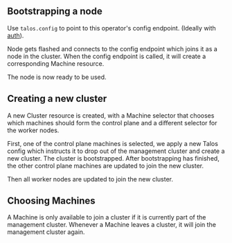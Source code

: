 ## Bootstrapping a node
Use `talos.config` to point to this operator's config endpoint. (Ideally with [auth](https://docs.siderolabs.com/talos/v1.11/security/machine-config-oauth)).

Node gets flashed and connects to the config endpoint which joins it as a node in the cluster.
When the config endpoint is called, it will create a corresponding Machine resource.

The node is now ready to be used.

## Creating a new cluster
A new Cluster resource is created, with a Machine selector that chooses which machines should form 
the control plane and a different selector for the worker nodes.

First, one of the control plane machines is selected, we apply a new Talos config which instructs it 
to drop out of the management cluster and create a new cluster. The cluster is bootstrapped. After 
bootstrapping has finished, the other control plane machines are updated to join the new cluster.

Then all worker nodes are updated to join the new cluster.

## Choosing Machines
A Machine is only available to join a cluster if it is currently part of the management cluster.
Whenever a Machine leaves a cluster, it will join the management cluster again.
